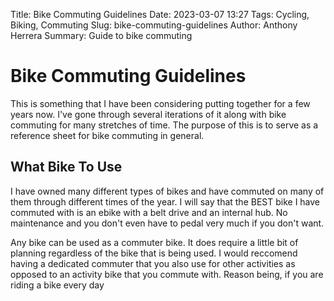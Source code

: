 Title: Bike Commuting Guidelines
Date: 2023-03-07 13:27
Tags: Cycling, Biking, Commuting
Slug: bike-commuting-guidelines
Author: Anthony Herrera
Summary: Guide to bike commuting

# Bike Commuting Guidelines

This is something that I have been considering putting together for a few years now. I've gone
through several iterations of it along with bike commuting for many stretches of time. The purpose
of this is to serve as a reference sheet for bike commuting in general.


## What Bike To Use

I have owned many different types of bikes and have commuted on many of them through different times
of the year. I will say that the BEST bike I have commuted with is an ebike with a belt drive and an
internal hub. No maintenance and you don't even have to pedal very much if you don't want. 

Any bike can be used as a commuter bike. It does require a little bit of planning regardless of the
bike that is being used. I would reccomend having a dedicated commuter that you also use for other 
activities as opposed to an activity bike that you commute with. Reason being, if you are riding a 
bike every day
